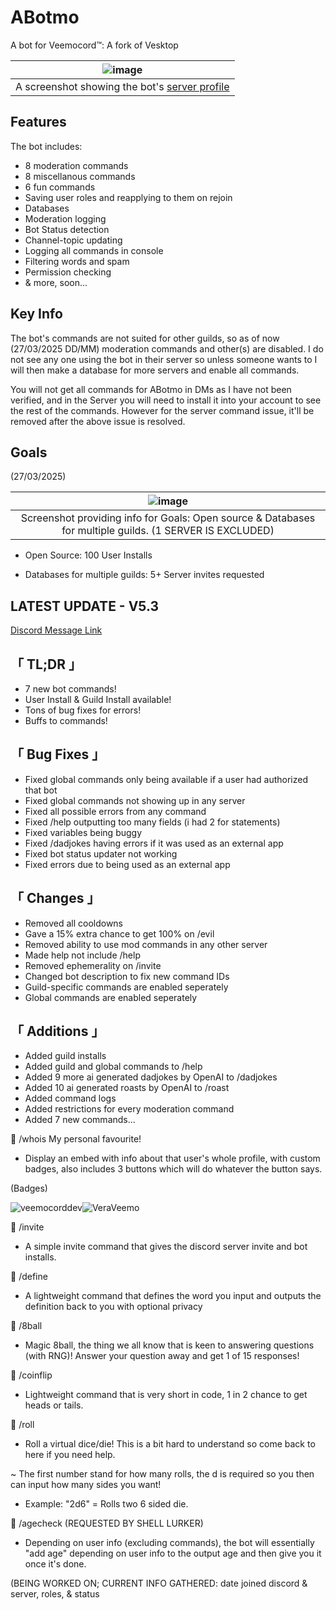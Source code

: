 # ABotmo

A bot for Veemocord™: A fork of Vesktop

| ![image](https://github.com/user-attachments/assets/d1183fa7-6845-44c2-a55e-dc1977abcbc3) |
| :--------------------------------------------------------------------------------------------------: |
|   A screenshot showing the bot's [server profile](https://discord.com/oauth2/authorize?client_id=1331719784374468678&integration_type=0&scope=applications.commands)    |

## Features

The bot includes:
- 8 moderation commands
- 8 miscellanous commands
- 6 fun commands
- Saving user roles and reapplying to them on rejoin
- Databases
- Moderation logging
- Bot Status detection
- Channel-topic updating
- Logging all commands in console
- Filtering words and spam
- Permission checking
- & more, soon...

## Key Info

The bot's commands are not suited for other guilds, so as of now (27/03/2025 DD/MM) moderation commands and other(s) are disabled. I do not see any one using the bot in their server so unless someone wants to I will then make a database for more servers and enable all commands.

You will not get all commands for ABotmo in DMs as I have not been verified, and in the Server you will need to install it into your account to see the rest of the commands. However for the server command issue, it'll be removed after the above issue is resolved.

## Goals
(27/03/2025)

| ![image](https://github.com/user-attachments/assets/07d8347e-e4fc-44b5-adfc-7f65f4355700) |
| :--------------------------------------------------------------------------------------------------: |
| Screenshot providing info for Goals: Open source & Databases for multiple guilds. (1 SERVER IS EXCLUDED) |

- Open Source: 100 User Installs

- Databases for multiple guilds: 5+ Server invites requested

## LATEST UPDATE - V5.3
[Discord Message Link](https://discord.com/channels/680125280412762115/1331742971858518066/1355016457016053791)



## 「 __TL;DR__ 」
- 7 new bot commands!
- User Install & Guild Install available!
- Tons of bug fixes for errors!
- Buffs to commands!
## 「 __Bug Fixes__ 」
- Fixed global commands only being available if a user had authorized that bot
- Fixed global commands not showing up in any server
- Fixed all possible errors from any command
- Fixed /help outputting too many fields (i had 2 for statements)
- Fixed variables being buggy
- Fixed /dadjokes having errors if it was used as an external app
- Fixed bot status updater not working
- Fixed errors due to being used as an external app
## 「 __Changes__ 」
- Removed all cooldowns
- Gave a 15% extra chance to get 100% on /evil
- Removed ability to use mod commands in any other server
- Made help not include /help
- Removed ephemerality on /invite
- Changed bot description to fix new command IDs
- Guild-specific commands are enabled seperately
- Global commands are enabled seperately
##  「 __Additions__ 」
- Added guild installs
- Added guild and global commands to /help
- Added 9 more ai generated dadjokes by OpenAI to /dadjokes
- Added 10 ai generated roasts by OpenAI to /roast
- Added command logs
- Added restrictions for every moderation command
- Added 7 new commands...

🔷 /whois
My personal favourite!
- Display an embed with info about that user's whole profile, with custom badges, also includes 3 buttons which will do whatever the button says.

(Badges)

![veemocorddev](https://github.com/user-attachments/assets/d968963c-bf13-4e49-953e-ccabe6dbd4ca)![VeraVeemo](https://github.com/user-attachments/assets/acdecd3b-4390-4955-8ad1-3acdbfa4a2b3)

🔷 /invite
- A simple invite command that gives the discord server invite and bot installs.

🔷 /define
- A lightweight command that defines the word you input and outputs the definition back to you with optional privacy

🔷 /8ball
- Magic 8ball, the thing we all know that is keen to answering questions (with RNG)! Answer your question away and get 1 of 15 responses!

🔷 /coinflip
- Lightweight command that is very short in code, 1 in 2 chance to get heads or tails.

🔷 /roll
- Roll a virtual dice/die! This is a bit hard to understand so come back to here if you need help.

~ The first number stand for how many rolls, the d is required so you then can input how many sides you want!
- Example:
"2d6" = Rolls two 6 sided die.

🔷 /agecheck (REQUESTED BY SHELL LURKER)
- Depending on user info (excluding commands), the bot will essentially "add age" depending on user info to the output age and then give you it once it's done.

(BEING WORKED ON; CURRENT INFO GATHERED: date joined discord & server, roles, & status
